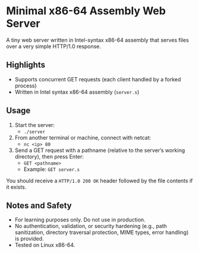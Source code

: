 # Minimal x86-64 Assembly Web Server

A tiny web server written in Intel-syntax x86-64 assembly that serves files over a very simple HTTP/1.0 response.

## Highlights
- Supports concurrent GET requests (each client handled by a forked process)
- Written in Intel syntax x86-64 assembly (`server.s`)

## Usage
1. Start the server:
   - `./server`
2. From another terminal or machine, connect with netcat:
   - `nc <ip> 80`
3. Send a GET request with a pathname (relative to the server’s working directory), then press Enter:
   - `GET <pathname>`
   - Example: `GET server.s`

You should receive a `HTTP/1.0 200 OK` header followed by the file contents if it exists.

## Notes and Safety
- For learning purposes only. Do not use in production.
- No authentication, validation, or security hardening (e.g., path sanitization, directory traversal protection, MIME types, error handling) is provided.
- Tested on Linux x86-64.
